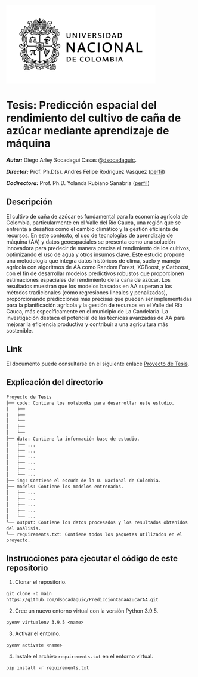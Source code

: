 <img src="https://github.com/dsocadaguic/PrediccionCanaAzucarAA/blob/main/img/EscudoUN.png" width="400"/>

# Tesis: Predicción espacial del rendimiento del cultivo de caña de azúcar mediante aprendizaje de máquina

***Autor:*** Diego Arley Socadagui Casas @[dsocadaguic](https://github.com/dsocadaguic).

***Director:*** Prof. Ph.D(s). Andrés Felipe Rodriguez Vasquez ([perfil](https://scholar.google.es/citations?user=7D4jWaUAAAAJ&hl=es))

***Codirectora:*** Prof. Ph.D. Yolanda Rubiano Sanabria ([perfil](https://cienciasagrarias.bogota.unal.edu.co/facultad/profesores/yolanda-rubiano-sanabria))

## Descripción
El cultivo de caña de azúcar es fundamental para la economía agrícola de Colombia, particularmente en el Valle del Río Cauca, una región que se enfrenta a desafíos como el cambio climático y la gestión eficiente de recursos. En este contexto, el uso de tecnologías de aprendizaje de máquina (AA) y datos geoespaciales se presenta como una solución innovadora para predecir de manera precisa el rendimiento de los cultivos, optimizando el uso de agua y otros insumos clave. Este estudio propone una metodología que integra datos históricos de clima, suelo y manejo agrícola con algoritmos de AA como Random Forest, XGBoost, y Catboost, con el fin de desarrollar modelos predictivos robustos que proporcionen estimaciones espaciales del rendimiento de la caña de azúcar. Los resultados muestran que los modelos basados en AA superan a los métodos tradicionales (cómo regresiones lineales y penalizadas), proporcionando predicciones más precisas que pueden ser implementadas para la planificación agrícola y la gestión de recursos en el Valle del Río Cauca, más específicamente en el municipio de La Candelaria. La investigación destaca el potencial de las técnicas avanzadas de AA para mejorar la eficiencia productiva y contribuir a una agricultura más sostenible.

## Link
El documento puede consultarse en el siguiente enlace [Proyecto de Tesis]().

## Explicación del directorio

```
Proyecto de Tesis
├── code: Contiene los notebooks para desarrollar este estudio.
│   ├── 
│   ├── 
│   └── 
│   ├── 
│   └── 
├── data: Contiene la información base de estudio.
│   ├── ...
│   ├── ...
│   ├── ...
│   ├── ...
│   ├── ...
│   └── ...
├── img: Contiene el escudo de la U. Nacional de Colombia.
├── models: Contiene los modelos entrenados.
│   ├── ...
│   ├── ...
│   ├── ...
│   ├── ...
│   └── ...
└── output: Contiene los datos procesados ​​y los resultados obtenidos del análisis. 
└── requirements.txt: Contiene todos los paquetes utilizados en el proyecto.

```

## Instrucciones para ejecutar el código de este repositorio

1. Clonar el repositorio.
```
git clone -b main https://github.com/dsocadaguic/PrediccionCanaAzucarAA.git
```
2. Cree un nuevo entorno virtual con la versión Python 3.9.5.
```
pyenv virtualenv 3.9.5 <name>
```
3. Activar el entorno.
```
pyenv activate <name>
```
4. Instale el archivo `requirements.txt` en el entorno virtual.
```
pip install -r requirements.txt
```
